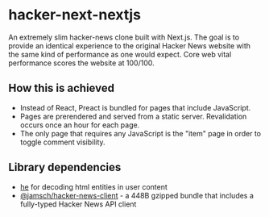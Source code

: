 # hacker-next-nextjs

An extremely slim hacker-news clone built with Next.js. 
The goal is to provide an identical experience to the original Hacker News website with the same kind of performance as one would expect. Core web vital performance scores the website at 100/100.

## How this is achieved

- Instead of React, Preact is bundled for pages that include JavaScript.
- Pages are prerendered and served from a static server. Revalidation occurs once an hour for each page.
- The only page that requires any JavaScript is the "item" page in order to toggle comment visibility.


## Library dependencies

- [he](https://www.npmjs.com/package/he) for decoding html entities in user content
- [@jamsch/hacker-news-client](https://www.npmjs.com/package/@jamsch/hacker-news-client) - a 448B gzipped bundle that includes a fully-typed Hacker News API client